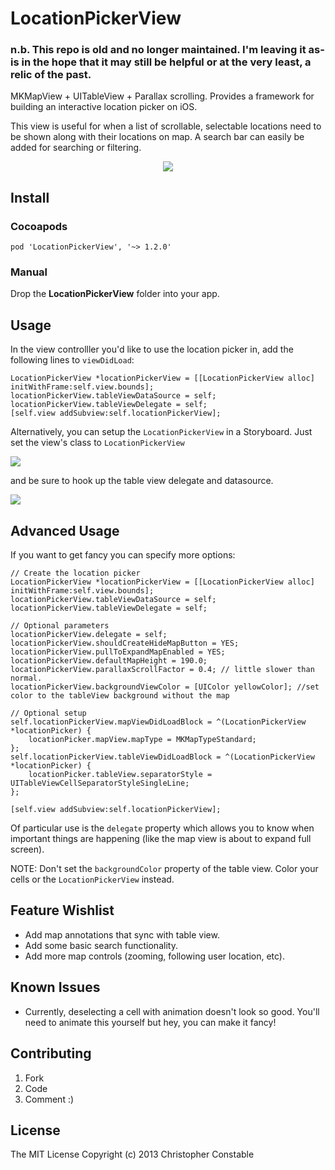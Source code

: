 LocationPickerView
============================

### n.b. This repo is old and no longer maintained. I'm leaving it as-is in the hope that it may still be helpful or at the very least, a relic of the past.

MKMapView + UITableView + Parallax scrolling. Provides a framework for building an interactive location picker on iOS.

This view is useful for when a list of scrollable, selectable locations need to be shown along with their locations on map. A search bar can easily be added for searching or filtering.

<p align="center">
    <img src="github-images/location-picker.gif"/></td>
</p>

## Install

### Cocoapods

`pod 'LocationPickerView', '~> 1.2.0'`

### Manual

Drop the **LocationPickerView** folder into your app. 

## Usage

In the view controlller you'd like to use the location picker in, add the following lines to `viewDidLoad`:

```
LocationPickerView *locationPickerView = [[LocationPickerView alloc] initWithFrame:self.view.bounds];
locationPickerView.tableViewDataSource = self;
locationPickerView.tableViewDelegate = self;
[self.view addSubview:self.locationPickerView];
```

Alternatively, you can setup the `LocationPickerView` in a Storyboard. Just set the view's class to `LocationPickerView`

![](https://raw.github.com/mstrchrstphr/LocationPickerView/master/github-images/03.png)

and be sure to hook up the table view delegate and datasource.

![](https://raw.github.com/mstrchrstphr/LocationPickerView/master/github-images/04.png)

## Advanced Usage

If you want to get fancy you can specify more options:


```
// Create the location picker
LocationPickerView *locationPickerView = [[LocationPickerView alloc] initWithFrame:self.view.bounds];
locationPickerView.tableViewDataSource = self;
locationPickerView.tableViewDelegate = self;

// Optional parameters
locationPickerView.delegate = self;
locationPickerView.shouldCreateHideMapButton = YES;
locationPickerView.pullToExpandMapEnabled = YES;
locationPickerView.defaultMapHeight = 190.0;
locationPickerView.parallaxScrollFactor = 0.4; // little slower than normal.
locationPickerView.backgroundViewColor = [UIColor yellowColor]; //set color to the tableView background without the map

// Optional setup
self.locationPickerView.mapViewDidLoadBlock = ^(LocationPickerView *locationPicker) {
    locationPicker.mapView.mapType = MKMapTypeStandard;
};
self.locationPickerView.tableViewDidLoadBlock = ^(LocationPickerView *locationPicker) {
    locationPicker.tableView.separatorStyle = UITableViewCellSeparatorStyleSingleLine;
};

[self.view addSubview:self.locationPickerView];
```

Of particular use is the `delegate` property which allows you to know when important things are happening (like the map view is about to expand full screen).

NOTE: Don't set the `backgroundColor` property of the table view. Color your cells or the `LocationPickerView` instead.

## Feature Wishlist

* Add map annotations that sync with table view.
* Add some basic search functionality.
* Add more map controls (zooming, following user location, etc).

## Known Issues

* Currently, deselecting a cell with animation doesn't look so good. You'll need to animate this yourself but hey, you can make it fancy!

## Contributing

1. Fork
2. Code
3. Comment :)

## License

The MIT License Copyright (c) 2013 Christopher Constable
